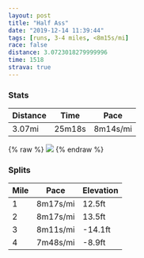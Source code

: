 ```yaml
---
layout: post
title: "Half Ass"
date: "2019-12-14 11:39:44"
tags: [runs, 3-4 miles, <8m15s/mi]
race: false
distance: 3.0723018279999996
time: 1518
strava: true
---
```


### Stats

| Distance | Time | Pace |
|----------|------|------|
|3.07mi|25m18s|8m14s/mi|

{% raw %}
<img src='https://maps.googleapis.com/maps/api/staticmap?maptype=roadmap&path=enc:{trwFxaqbMRQPND?TT^r@f@Xd@PTT\f@h@VZZXNZVd@RRDHHlA`ADFXTj@RADFHn@Jn@j@TFZ?RH`@X`@h@dATn@r@^NFHPHPBZ\XJJ@f@XLHh@p@~@r@JNTPHTNJ\Hr@\TRJT^ZVZJ@LH^Ll@d@^BXJh@n@f@ZF@R?VVPFVAJEH@NH^FJFN@HLNJRFp@l@T^BGD@`@Zn@V`ANVPXHjATrA\\PTPZJLHr@\\Fj@RNEVWr@kBHMFCDYDGJ_@Hs@\mBDy@Rg@Ny@Be@FUFe@Vg@Jc@AMGGVa@H]?[PkAl@oANQHc@J}@T{@Dm@Lo@HWHINc@Lk@FMBQLc@ACLm@@e@Pm@PqBN{@ZeAXcBV_AhAqGNUDOj@aDPk@B[PaANg@Lu@LWRaAXgBP[Ro@Dc@Li@Hm@Lq@n@qBP]?MPcA@WV{@FMF[Be@FQGYP_@Lk@NMFKLkAHMBa@Ae@BIFo@FGHi@f@qARm@D[DEFUJ}@V}A@[N_@Ha@HQBq@He@Jc@FQDCDQPi@AMHKT{@Fu@FILy@Vc@\uBTy@@SV_AFKLc@D]l@oCBW\aBD]Vs@LsA`@yAJSTq@HKCOEGYSSGUSi@YSWWMW[cB{@OOQWa@]_@M[[WI]SSE_Ac@{@i@}@YWUQIq@g@KGq@u@WSWg@SWEE]GIEk@cAIG&key=AIzaSyC1MId7bFpkLXNAaYhBSTb8jLyiSqzbDtM&size=800x800&markers=color:yellow|label:S|40.7331,-73.98445&markers=color:green|label:F|40.71573000000002,-73.95993000000007'>
{% endraw %}

### Splits

| Mile | Pace | Elevation |
|------|------|-----------|
|1|8m17s/mi|12.5ft|
|2|8m17s/mi|13.5ft|
|3|8m11s/mi|-14.1ft|
|4|7m48s/mi|-8.9ft|
